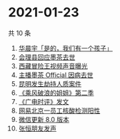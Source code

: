 # 2021-01-23

共 10 条

<!-- BEGIN -->
<!-- 最后更新时间 Sat Jan 23 2021 11:52:16 GMT+0800 (CST) -->
1. [华晨宇「是的，我们有一个孩子」](https://www.zhihu.com/search?q=华晨宇张碧晨)
1. [会理县回应墨茶去世 ](https://www.zhihu.com/search?q=墨茶)
1. [西藏冒险王视频声音曝光](https://www.zhihu.com/search?q=西藏冒险王)
1. [主播墨茶 Official 因病去世](https://www.zhihu.com/search?q=墨茶去世)
1. [昆明发生劫持人质案件](https://www.zhihu.com/search?q=昆明劫持)
1. [《乘风破浪的姐姐》第二季](https://www.zhihu.com/search?q=浪姐2)
1. [《广电时评》发文](https://www.zhihu.com/search?q=广电封杀郑爽)
1. [网易北京一员工核酸检测阳性](https://www.zhihu.com/search?q=网易)
1. [微信更新 8.0 版本](https://www.zhihu.com/search?q=微信更新)
1. [张恒朋友发声 ](https://www.zhihu.com/search?q=张恒朋友采访)
<!-- END -->
